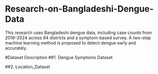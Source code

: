 # Research-on-Bangladeshi-Dengue-Data
This research uses Bangladeshi dengue data, including case counts from 2016–2024 across 64 districts and a symptom-based survey. A two-step machine learning method is proposed to detect dengue early and accurately.

#Dataset Description
##1. Dengue Symptoms Dataset

##2. Location_Dataset

